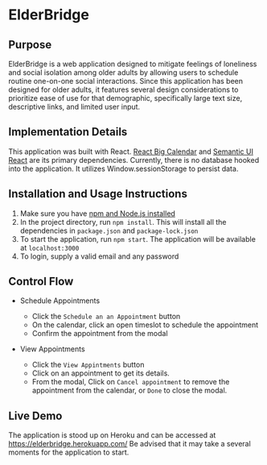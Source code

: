 ElderBridge
======

Purpose
------
ElderBridge is a web application designed to mitigate feelings of loneliness and social isolation among older adults by allowing users to schedule routine one-on-one social interactions. Since this application has been designed for older adults, it features several design considerations to prioritize ease of use for that demographic, specifically large text size, descriptive links, and limited user input.  

Implementation Details
------
This application was built with React. [React Big Calendar](https://intljusticemission.github.io/react-big-calendar/examples/index.html) and [Semantic UI React](https://react.semantic-ui.com/introduction) are its primary dependencies. Currently, there is no database hooked into the application. It utilizes Window.sessionStorage to persist data.

Installation and Usage Instructions
------
1. Make sure you have [npm and Node.js installed](https://nodejs.org/en/)
2. In the project directory, run `npm install`. This will install all the dependencies in `package.json` and `package-lock.json`
3. To start the application, run `npm start`. The application will be available at `localhost:3000`
4. To login, supply a valid email and any password 

Control Flow
------
* Schedule Appointments
  * Click the `Schedule an an Appointment` button
  * On the calendar, click an open timeslot to schedule the appointment
  * Confirm the appointment from the modal 

* View Appointments
  * Click the `View Appintments` button
  * Click on an appointment to get its details.
  * From the modal, Click on `Cancel appointment` to remove the appointment from the calendar, or `Done` to close the modal.

Live Demo
------
The application is stood up on Heroku and can be accessed at https://elderbridge.herokuapp.com/
Be advised that it may take a several moments for the application to start. 
